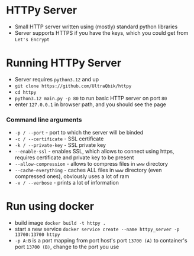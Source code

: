 # HTTPy Server
- Small HTTP server written using (mostly) standard python libraries
- Server supports HTTPS if you have the keys, which you could get from `Let's Encrypt`

# Running HTTPy Server
- Server requires `python3.12` and up
- `git clone https://github.com/UltraQbik/httpy`
- `cd httpy`
- `python3.12 main.py -p 80` to run basic HTTP server on port `80`
- enter `127.0.0.1` in browser path, and you should see the page
### Command line arguments
- `-p / --port` - port to which the server will be binded
- `-c / --certificate` - SSL certificate
- `-k / --private-key` - SSL private key
- `--enable-ssl` - enables SSL, which allows to connect using https, requires certificate and private key to be present
- `--allow-compression` - allows to compress files in `www` directory
- `--cache-everything` - caches ALL files in `www` directory (even compressed ones), obviously uses a lot of ram
- `-v / --verbose` - prints a lot of information

[//]: # (- `-lu / --live-update` - live updates files, even when using compression)

# Run using docker
- build image `docker build -t httpy .`
- start a new service `docker service create --name httpy_server -p 13700:13700 httpy`
- `-p A:B` is a port mapping from port host's port `13700 (A)` to container's port `13700 (B)`, change to the port you use
